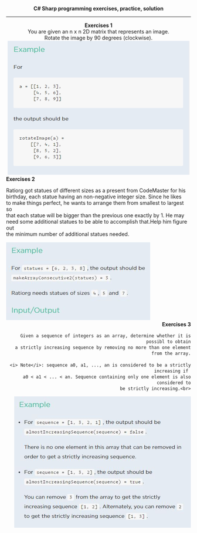 
  
<p align="center" ><b>C# Sharp programming exercises, practice, solution</b></p>
<hr>
<div align="center">
  <b>Exercises 1</b><br>
  You are given an n x n 2D matrix that represents an image.<br> 
  Rotate the image by 90 degrees (clockwise).<br>
  
  <img src="https://github.com/Tirans3/NoteWithLinq/blob/master/images/Image%205.jpg">
</div>  


<div >
  <b>Exercises 2</b><br>
 
   Ratiorg got statues of different sizes as a present from CodeMaster for his <br>
   birthday, each statue having an non-negative integer size.   Since he likes<br>
   to make things perfect, he wants to arrange them from smallest to largest so<br>
   that each statue will be bigger than the   previous one exactly by 1. He may <br>
   need some additional statues to be able to accomplish that.Help him figure out<br>
   the minimum number of additional statues needed.<br>
   
   <img src="images/Capture.JPG">

   </div>

<div align="right">
  <text>
  <b>Exercises 3</b><br>
  
     Given a sequence of integers as an array, determine whether it is possibl to obtain
     a strictly increasing sequence by removing no more than one element from the array.

     <i> Note</i>: sequence a0, a1, ..., an is considered to be a strictly increasing if 
     a0 < a1 < ... < an. Sequence containing only one element is also considered to
     be strictly increasing.<br>
  </text>
  <img src="images/1.JPG">
</div>  

